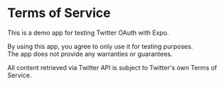 # Terms of Service

This is a demo app for testing Twitter OAuth with Expo.

By using this app, you agree to only use it for testing purposes.  
The app does not provide any warranties or guarantees.

All content retrieved via Twitter API is subject to Twitter's own Terms of Service.
